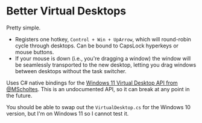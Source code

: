 # Better Virtual Desktops

Pretty simple. 

- Registers one hotkey, `Control + Win + UpArrow`, which will round-robin cycle through desktops. Can be bound to CapsLock hyperkeys or mouse buttons.
- If your mouse is down (i.e., you're dragging a window) the window will be seamlessly transported to the new desktop, letting you drag windows between desktops without the task switcher.

Uses C# native bindings for the [Windows 11 Virtual Desktop API from @MScholtes](https://github.com/MScholtes/VirtualDesktop). This is an undocumented API, so it can break at any point in the future.

You should be able to swap out the `VirtualDesktop.cs` for the Windows 10 version, but I'm on Windows 11 so I cannot test it.
